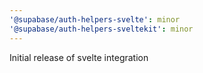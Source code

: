 ```yaml
---
'@supabase/auth-helpers-svelte': minor
'@supabase/auth-helpers-sveltekit': minor
---
```


Initial release of svelte integration
